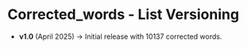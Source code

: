 # Corrected_words - List Versioning
- **v1.0** (April 2025) → Initial release with 10137 corrected words.
